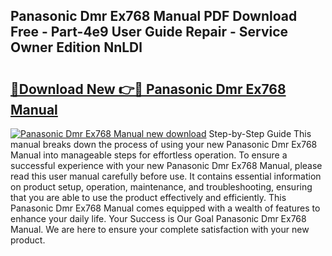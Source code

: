 ## Panasonic Dmr Ex768 Manual PDF Download Free - Part-4e9 User Guide Repair - Service Owner Edition NnLDl

# <h2><a href="http://bc98960.oget.top/?id=Panasonic+Dmr+Ex768+Manual">🔗Download New 👉🔴 Panasonic Dmr Ex768 Manual</a></h2>

[![Panasonic Dmr Ex768 Manual new download](https://i.imgur.com/5g1atiW.png)](http://bc98960.oget.top/?id=Panasonic+Dmr+Ex768+Manual)
Step-by-Step Guide This manual breaks down the process of using your new Panasonic Dmr Ex768 Manual into manageable steps for effortless operation. To ensure a successful experience with your new Panasonic Dmr Ex768 Manual, please read this user manual carefully before use. It contains essential information on product setup, operation, maintenance, and troubleshooting, ensuring that you are able to use the product effectively and efficiently. This Panasonic Dmr Ex768 Manual comes equipped with a wealth of features to enhance your daily life. Your Success is Our Goal Panasonic Dmr Ex768 Manual. We are here to ensure your complete satisfaction with your new product.
